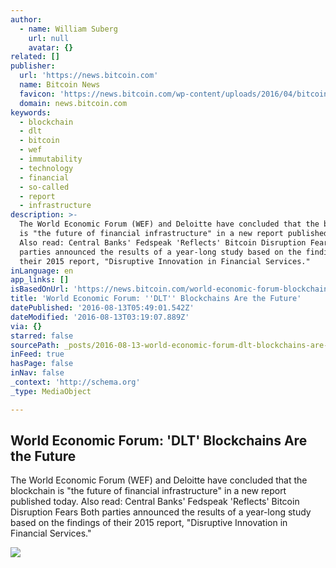```yaml
---
author:
  - name: William Suberg
    url: null
    avatar: {}
related: []
publisher:
  url: 'https://news.bitcoin.com'
  name: Bitcoin News
  favicon: 'https://news.bitcoin.com/wp-content/uploads/2016/04/bitcoin_fav.png'
  domain: news.bitcoin.com
keywords:
  - blockchain
  - dlt
  - bitcoin
  - wef
  - immutability
  - technology
  - financial
  - so-called
  - report
  - infrastructure
description: >-
  The World Economic Forum (WEF) and Deloitte have concluded that the blockchain
  is "the future of financial infrastructure" in a new report published today.
  Also read: Central Banks' Fedspeak 'Reflects' Bitcoin Disruption Fears Both
  parties announced the results of a year-long study based on the findings of
  their 2015 report, "Disruptive Innovation in Financial Services."
inLanguage: en
app_links: []
isBasedOnUrl: 'https://news.bitcoin.com/world-economic-forum-blockchain/'
title: 'World Economic Forum: ''DLT'' Blockchains Are the Future'
datePublished: '2016-08-13T05:49:01.542Z'
dateModified: '2016-08-13T03:19:07.889Z'
via: {}
starred: false
sourcePath: _posts/2016-08-13-world-economic-forum-dlt-blockchains-are-the-future.md
inFeed: true
hasPage: false
inNav: false
_context: 'http://schema.org'
_type: MediaObject

---
```

<article style=""><h1>World Economic Forum: 'DLT' Blockchains Are the Future</h1><p>The World Economic Forum (WEF) and Deloitte have concluded that the blockchain is "the future of financial infrastructure" in a new report published today. Also read: Central Banks' Fedspeak 'Reflects' Bitcoin Disruption Fears Both parties announced the results of a year-long study based on the findings of their 2015 report, "Disruptive Innovation in Financial Services."</p><img src="https://news.bitcoin.com/wp-content/uploads/2016/08/World-economic-forum-sign.jpg" /></article>